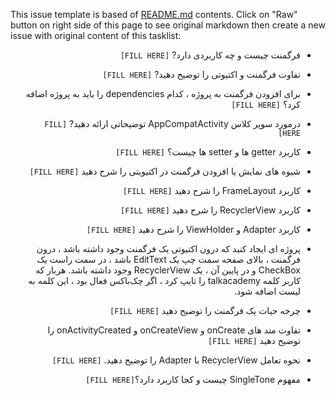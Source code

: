 This issue template is based of [README.md](README.md) contents.
Click on "Raw" button on right side of this page to see original markdown then create a new issue with original content of this tasklist:


<div dir="rtl" align='right'> 

- فرگمنت چیست و چه کاربردی دارد? `[FILL HERE]`
- تفاوت فرگمنت و اکتیوتی را توضیح دهید? `[FILL HERE]`

- برای افزودن فرگمنت به پروژه ، کدام dependencies را باید به پروژه اضافه کرد؟ `[FILL HERE]`
- درمورد سوپر کلاس AppCompatActivity توضیحاتی ارائه دهید? `[FILL HERE]`
- کاربرد getter ها و setter ها چیست؟ `[FILL HERE]`
- شیوه های نمایش یا افزودن فرگمنت در اکتیویتی را شرح دهید `[FILL HERE]`
- کاربرد FrameLayout را شرح دهید `[FILL HERE]`
- کاربرد RecyclerView را شرح دهید `[FILL HERE]`
- کاربرد Adapter و ViewHolder را شرح دهید `[FILL HERE]`
- پروژه ای ایجاد کنید که درون اکتیوتی یک فرگمنت وجود داشته باشد ، درون فرگمنت ، بالای صفحه سمت چپ یک EditText  باشد ، در سمت راست یک CheckBox و در پایین آن ، یک RecyclerView وجود داشته باشد. 
 هربار که کاربر کلمه talkacademy را تایپ کرد ، اگر چک‌باکس  فعال بود ، این کلمه به لیست اضافه شود. 
 
- چرخه حیات یک فرگمنت را توضیح دهید  `[FILL HERE]`
- تفاوت متد های onCreate و onCreateView و onActivityCreated را توضیح دهید `[FILL HERE]`
- نحوه تعامل RecyclerView با Adapter را توضیح دهید. `[FILL HERE]`
- مفهوم SingleTone چیست و کجا کاربرد دارد؟`[FILL HERE]`
</div>
 

